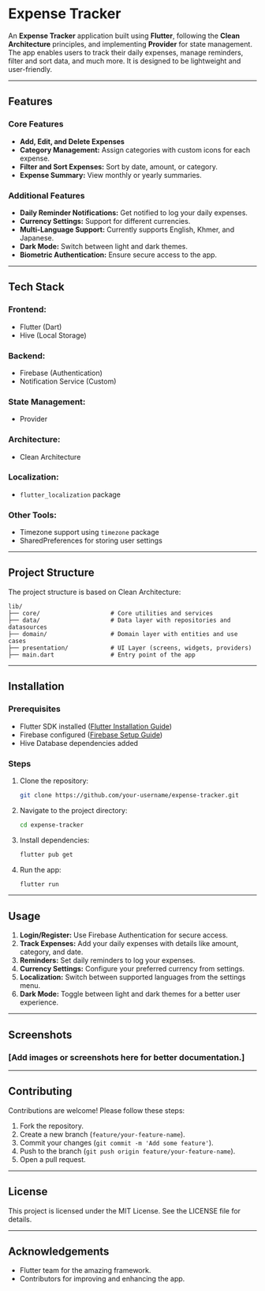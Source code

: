 # Expense Tracker

An **Expense Tracker** application built using **Flutter**, following the **Clean Architecture** principles, and implementing **Provider** for state management. The app enables users to track their daily expenses, manage reminders, filter and sort data, and much more. It is designed to be lightweight and user-friendly.

---

## Features

### Core Features
- **Add, Edit, and Delete Expenses**
- **Category Management:** Assign categories with custom icons for each expense.
- **Filter and Sort Expenses:** Sort by date, amount, or category.
- **Expense Summary:** View monthly or yearly summaries.

### Additional Features
- **Daily Reminder Notifications:** Get notified to log your daily expenses.
- **Currency Settings:** Support for different currencies.
- **Multi-Language Support:** Currently supports English, Khmer, and Japanese.
- **Dark Mode:** Switch between light and dark themes.
- **Biometric Authentication:** Ensure secure access to the app.

---

## Tech Stack

### **Frontend:**
- Flutter (Dart)
- Hive (Local Storage)

### **Backend:**
- Firebase (Authentication)
- Notification Service (Custom)

### **State Management:**
- Provider

### **Architecture:**
- Clean Architecture

### **Localization:**
- `flutter_localization` package

### **Other Tools:**
- Timezone support using `timezone` package
- SharedPreferences for storing user settings

---

## Project Structure
The project structure is based on Clean Architecture:

```
lib/
├── core/                    # Core utilities and services
├── data/                    # Data layer with repositories and datasources
├── domain/                  # Domain layer with entities and use cases
├── presentation/            # UI Layer (screens, widgets, providers)
├── main.dart                # Entry point of the app
```

---

## Installation

### Prerequisites
- Flutter SDK installed ([Flutter Installation Guide](https://docs.flutter.dev/get-started/install))
- Firebase configured ([Firebase Setup Guide](https://firebase.google.com/docs/flutter/setup))
- Hive Database dependencies added

### Steps
1. Clone the repository:
   ```bash
   git clone https://github.com/your-username/expense-tracker.git
   ```
2. Navigate to the project directory:
   ```bash
   cd expense-tracker
   ```
3. Install dependencies:
   ```bash
   flutter pub get
   ```
4. Run the app:
   ```bash
   flutter run
   ```

---

## Usage

1. **Login/Register:** Use Firebase Authentication for secure access.
2. **Track Expenses:** Add your daily expenses with details like amount, category, and date.
3. **Reminders:** Set daily reminders to log your expenses.
4. **Currency Settings:** Configure your preferred currency from settings.
5. **Localization:** Switch between supported languages from the settings menu.
6. **Dark Mode:** Toggle between light and dark themes for a better user experience.

---

## Screenshots
### [Add images or screenshots here for better documentation.]

---

## Contributing
Contributions are welcome! Please follow these steps:
1. Fork the repository.
2. Create a new branch (`feature/your-feature-name`).
3. Commit your changes (`git commit -m 'Add some feature'`).
4. Push to the branch (`git push origin feature/your-feature-name`).
5. Open a pull request.

---

## License
This project is licensed under the MIT License. See the LICENSE file for details.

---

## Acknowledgements
- Flutter team for the amazing framework.
- Contributors for improving and enhancing the app.

